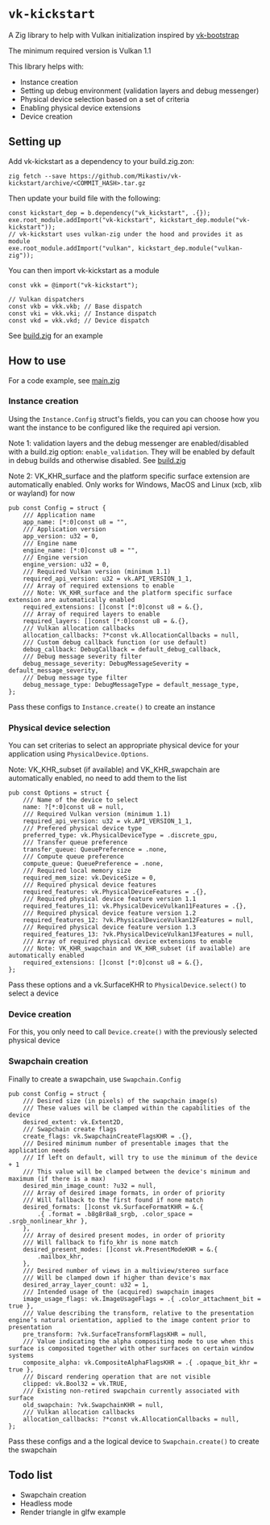 # `vk-kickstart`

A Zig library to help with Vulkan initialization inspired by [vk-bootstrap](https://github.com/charles-lunarg/vk-bootstrap)

The minimum required version is Vulkan 1.1

This library helps with:
- Instance creation
- Setting up debug environment (validation layers and debug messenger)
- Physical device selection based on a set of criteria
- Enabling physical device extensions
- Device creation

## Setting up

Add vk-kickstart as a dependency to your build.zig.zon:
```
zig fetch --save https://github.com/Mikastiv/vk-kickstart/archive/<COMMIT_HASH>.tar.gz
```

Then update your build file with the following:
```zig
const kickstart_dep = b.dependency("vk_kickstart", .{});
exe.root_module.addImport("vk-kickstart", kickstart_dep.module("vk-kickstart"));
// vk-kickstart uses vulkan-zig under the hood and provides it as module
exe.root_module.addImport("vulkan", kickstart_dep.module("vulkan-zig"));
```

You can then import vk-kickstart as a module
```zig
const vkk = @import("vk-kickstart");

// Vulkan dispatchers
const vkb = vkk.vkb; // Base dispatch
const vki = vkk.vki; // Instance dispatch
const vkd = vkk.vkd; // Device dispatch
```

See [build.zig](examples/glfw/build.zig) for an example

## How to use

For a code example, see [main.zig](examples/glfw/src/main.zig)

### Instance creation

Using the `Instance.Config` struct's fields, you can you can choose how you want the instance to be configured like the required api version.

Note 1: validation layers and the debug messenger are enabled/disabled with a build.zig option: `enable_validation`. They will be enabled by default in debug builds and otherwise disabled. See [build.zig](examples/glfw/build.zig)

Note 2: VK_KHR_surface and the platform specific surface extension are automatically enabled. Only works for Windows, MacOS and Linux (xcb, xlib or wayland) for now

```zig
pub const Config = struct {
    /// Application name
    app_name: [*:0]const u8 = "",
    /// Application version
    app_version: u32 = 0,
    /// Engine name
    engine_name: [*:0]const u8 = "",
    /// Engine version
    engine_version: u32 = 0,
    /// Required Vulkan version (minimum 1.1)
    required_api_version: u32 = vk.API_VERSION_1_1,
    /// Array of required extensions to enable
    /// Note: VK_KHR_surface and the platform specific surface extension are automatically enabled
    required_extensions: []const [*:0]const u8 = &.{},
    /// Array of required layers to enable
    required_layers: []const [*:0]const u8 = &.{},
    /// Vulkan allocation callbacks
    allocation_callbacks: ?*const vk.AllocationCallbacks = null,
    /// Custom debug callback function (or use default)
    debug_callback: DebugCallback = default_debug_callback,
    /// Debug message severity filter
    debug_message_severity: DebugMessageSeverity = default_message_severity,
    /// Debug message type filter
    debug_message_type: DebugMessageType = default_message_type,
};
```

Pass these configs to `Instance.create()` to create an instance

### Physical device selection

You can set criterias to select an appropriate physical device for your application using `PhysicalDevice.Options`.

Note: VK_KHR_subset (if available) and VK_KHR_swapchain are automatically enabled, no need to add them to the list

```zig
pub const Options = struct {
    /// Name of the device to select
    name: ?[*:0]const u8 = null,
    /// Required Vulkan version (minimum 1.1)
    required_api_version: u32 = vk.API_VERSION_1_1,
    /// Prefered physical device type
    preferred_type: vk.PhysicalDeviceType = .discrete_gpu,
    /// Transfer queue preference
    transfer_queue: QueuePreference = .none,
    /// Compute queue preference
    compute_queue: QueuePreference = .none,
    /// Required local memory size
    required_mem_size: vk.DeviceSize = 0,
    /// Required physical device features
    required_features: vk.PhysicalDeviceFeatures = .{},
    /// Required physical device feature version 1.1
    required_features_11: vk.PhysicalDeviceVulkan11Features = .{},
    /// Required physical device feature version 1.2
    required_features_12: ?vk.PhysicalDeviceVulkan12Features = null,
    /// Required physical device feature version 1.3
    required_features_13: ?vk.PhysicalDeviceVulkan13Features = null,
    /// Array of required physical device extensions to enable
    /// Note: VK_KHR_swapchain and VK_KHR_subset (if available) are automatically enabled
    required_extensions: []const [*:0]const u8 = &.{},
};
```

Pass these options and a vk.SurfaceKHR to `PhysicalDevice.select()` to select a device

### Device creation

For this, you only need to call `Device.create()` with the previously selected physical device

### Swapchain creation

Finally to create a swapchain, use `Swapchain.Config`

```zig
pub const Config = struct {
    /// Desired size (in pixels) of the swapchain image(s)
    /// These values will be clamped within the capabilities of the device
    desired_extent: vk.Extent2D,
    /// Swapchain create flags
    create_flags: vk.SwapchainCreateFlagsKHR = .{},
    /// Desired minimum number of presentable images that the application needs
    /// If left on default, will try to use the minimum of the device + 1
    /// This value will be clamped between the device's minimum and maximum (if there is a max)
    desired_min_image_count: ?u32 = null,
    /// Array of desired image formats, in order of priority
    /// Will fallback to the first found if none match
    desired_formats: []const vk.SurfaceFormatKHR = &.{
        .{ .format = .b8g8r8a8_srgb, .color_space = .srgb_nonlinear_khr },
    },
    /// Array of desired present modes, in order of priority
    /// Will fallback to fifo_khr is none match
    desired_present_modes: []const vk.PresentModeKHR = &.{
        .mailbox_khr,
    },
    /// Desired number of views in a multiview/stereo surface
    /// Will be clamped down if higher than device's max
    desired_array_layer_count: u32 = 1,
    /// Intended usage of the (acquired) swapchain images
    image_usage_flags: vk.ImageUsageFlags = .{ .color_attachment_bit = true },
    /// Value describing the transform, relative to the presentation engine’s natural orientation, applied to the image content prior to presentation
    pre_transform: ?vk.SurfaceTransformFlagsKHR = null,
    /// Value indicating the alpha compositing mode to use when this surface is composited together with other surfaces on certain window systems
    composite_alpha: vk.CompositeAlphaFlagsKHR = .{ .opaque_bit_khr = true },
    /// Discard rendering operation that are not visible
    clipped: vk.Bool32 = vk.TRUE,
    /// Existing non-retired swapchain currently associated with surface
    old_swapchain: ?vk.SwapchainKHR = null,
    /// Vulkan allocation callbacks
    allocation_callbacks: ?*const vk.AllocationCallbacks = null,
};
```

Pass these configs and a the logical device to `Swapchain.create()` to create the swapchain

## Todo list
- Swapchain creation
- Headless mode
- Render triangle in glfw example

